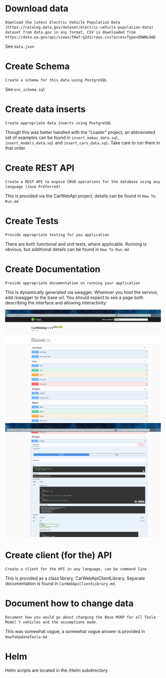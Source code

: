 # Download data
	Download the latest Electric Vehicle Population Data (https://catalog.data.gov/dataset/electric-vehicle-population-data) dataset from data.gov in any format, CSV is downloaded from https://data.wa.gov/api/views/f6w7-q2d2/rows.csv?accessType=DOWNLOAD

See `data.json`

# Create Schema
	Create a schema for this data using PostgreSQL

See `evs_schema.sql`

# Create data inserts
	Create appropriate data inserts using PostgreSQL

Though this was better handled with the "Loader" project, an abbreviated set of examples can be found in `insert_makes_data.sql`, `insert_models_data.sql` and `insert_cars_data.sql`. Take care to run them in that order.

# Create REST API
	Create a REST API to expose CRUD operations for the database using any language (Java Preferred)

This is provided via the CarWebApi project, details can be found in `How To Run.md`

# Create Tests 
	Provide appropriate testing for you application

There are both functional and unit tests, where applicable. Running is obvious, but additional details can be found in `How To Run.md`

# Create Documentation 
	Provide appropriate documentation on running your application

This is dynamically generated via swagger. Wherever you host the service, add /swagger to the base url. You should expect to see a page both describing the interface and allowing interactivity:

![Swagger](swagger1.png)
![Swagger Use](swagger2.png) 

# Create client (for the) API
	Create a client for the API in any language, can be command line

This is provided as a class library, CarWebApiClientLibrary. Separate documentation is found in `CarWebApiClientLibrary.md`.

# Document how to change data
	Document how you would go about changing the Base MSRP for all Tesla Model Y vehicles and the assumptions made.

This was somewhat vague, a somewhat vague answer is provided in `HowToUpdateTesla.md`

# Helm

Helm scripts are located in the /Helm subdirectory

